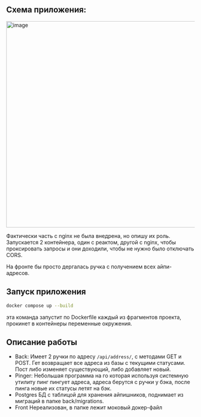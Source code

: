 ## Схема приложения:

<img width="551" alt="image" src="https://github.com/user-attachments/assets/3053b3cb-0708-486e-9203-989d4cffe966" />

Фактически часть с nginx не была внедрена, но опишу их роль.
Запускается 2 контейнера, один с реактом, другой с nginx, чтобы проксировать запросы и они доходили, чтобы не нужно было отключать CORS.

На фронте бы просто дергалась ручка с получением всех айпи-адресов.

## Запуск приложения
```sh
docker compose up --build
```
эта команда запустит по Dockerfile каждый из фрагментов проекта, прокинет в контейнеры переменные окружения.


## Описание работы
* Back:
  Имеет 2 ручки по адресу `/api/address/`, с методами GET и POST. Гет возвращает все адреса из базы с текущими статусами. Пост либо изменяет существующий, либо добавляет новый.
* Pinger: 
  Небольшая программа на го которая используя системную утилиту пинг пингует адреса, адреса берутся с ручки у бэка, после пинга новые их статусы летят на бэк.
* Postgres
  БД с таблицой для хранения айпишников, поднимает из миграций в папке back/migrations.
* Front 
  Нереализован, в папке лежит моковый докер-файл


